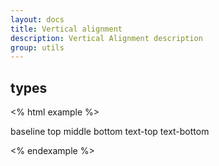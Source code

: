 ```yaml
---
layout: docs
title: Vertical alignment
description: Vertical Alignment description
group: utils
---
```

## types ##


<% html example %>

   <span class="{{ site.css_prefix }}-align--baseline">baseline</span>
   <span class="{{ site.css_prefix }}-align--top">top</span>
   <span class="{{ site.css_prefix }}-align--middle">middle</span>
   <span class="{{ site.css_prefix }}-align--bottom">bottom</span>
   <span class="{{ site.css_prefix }}-align--text-top">text-top</span>
   <span class="{{ site.css_prefix }}-align--text-bottom">text-bottom</span>

<% endexample %>
